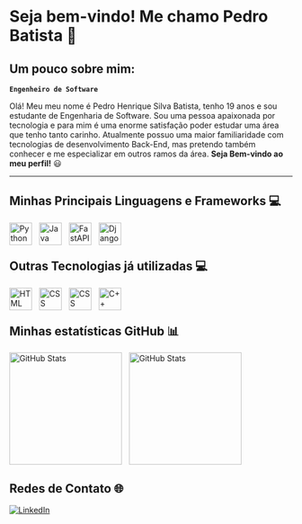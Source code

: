 # Seja bem-vindo! Me chamo Pedro Batista :wave:

## Um pouco sobre mim:
**`Engenheiro de Software`**

Olá! Meu meu nome é Pedro Henrique Silva Batista, tenho 19 anos e sou estudante de Engenharia de Software. Sou uma pessoa apaixonada por tecnologia e para mim é uma enorme satisfação poder estudar uma área que tenho tanto carinho. Atualmente possuo uma maior familiaridade com tecnologias de desenvolvimento Back-End, mas pretendo também conhecer e me especializar em outros ramos da área. __Seja Bem-vindo ao meu perfil!__ :smiley:

---

## Minhas Principais Linguagens e Frameworks :computer:

<img 
  align="left"
  alt="Python"
  title="Python"
  width="40px"
  style="padding-right: 10px"
  src="https://cdn.jsdelivr.net/gh/devicons/devicon@latest/icons/python/python-original.svg" 
  />
  
<img
  align="left"
  alt="Java"
  title="Java"
  width="40px"
  style="padding-right: 10px"
  src="https://cdn.jsdelivr.net/gh/devicons/devicon@latest/icons/java/java-original.svg" 
  />

<img
  align="left"
  alt="FastAPI"
  title="FastAPI"
  width="40px"
  style="padding-right: 10px"
  src="https://cdn.jsdelivr.net/gh/devicons/devicon@latest/icons/fastapi/fastapi-original.svg"
  />


<img
  align="left"
  alt="Django"
  title="Django"
  width="40px"
  style="padding-right: 10px"
  src="https://cdn.jsdelivr.net/gh/devicons/devicon@latest/icons/django/django-plain.svg" 
  />

<br/>
<br/>
          
## Outras Tecnologias já utilizadas :computer:


<img
  align="left"
  alt="HTML"
  title="HTML"
  width="40px"
  style="padding-right: 10px"
  src="https://cdn.jsdelivr.net/gh/devicons/devicon@latest/icons/html5/html5-original.svg" 
  />


<img
  align="left"
  alt="CSS"
  title="CSS"
  width="40px"
  style="padding-right: 10px"
  src="https://cdn.jsdelivr.net/gh/devicons/devicon@latest/icons/css3/css3-original.svg" 
  />

 
<img
  align="left"
  alt="CSS"
  title="CSS"
  width="40px"
  style="padding-right: 10px"
  src="https://cdn.jsdelivr.net/gh/devicons/devicon@latest/icons/javascript/javascript-original.svg" 
  />


<img
  align="left"
  alt="C++"
  title="C++"
  width="40px"
  style="padding-right: 10px"
  src="https://cdn.jsdelivr.net/gh/devicons/devicon@latest/icons/cplusplus/cplusplus-original.svg" 
  />
          
<br/>
<br/>

## Minhas estatísticas GitHub 📊

<img 
    align="left" 
    alt="GitHub Stats" 
    height="200" 
    style="padding-right: 10px;"
    src="https://github-readme-stats.vercel.app/api?username=PedroHSilvaBatista&show_icons=true&theme=tokyonight&include_all_commits=true&locale=pt-br" 
  />

<img 
    align="left" 
    alt="GitHub Stats" 
    height="200" 
    src="https://github-readme-stats.vercel.app/api/top-langs/?username=PedroHSilvaBatista&theme=tokyonight&layout=compact&custom_title=Tecnologias" 
  />

<br clear="left"/>

## Redes de Contato 🌐

[![LinkedIn](https://img.shields.io/badge/LinkedIn-0077B5?style=for-the-badge&logo=linkedin&logoColor=white)](https://www.linkedin.com/in/pedro-henrique-silva-batista-5a02a12b3/)
